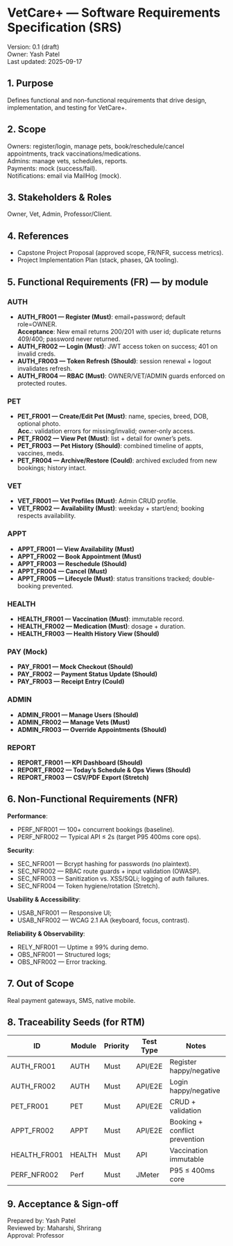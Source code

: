 # VetCare+ — Software Requirements Specification (SRS)
Version: 0.1 (draft)  
Owner: Yash Patel  
Last updated: 2025-09-17

## 1. Purpose
Defines functional and non-functional requirements that drive design, implementation, and testing for VetCare+.

## 2. Scope
Owners: register/login, manage pets, book/reschedule/cancel appointments, track vaccinations/medications.  
Admins: manage vets, schedules, reports.  
Payments: mock (success/fail).  
Notifications: email via MailHog (mock).

## 3. Stakeholders & Roles
Owner, Vet, Admin, Professor/Client.

## 4. References
- Capstone Project Proposal (approved scope, FR/NFR, success metrics).
- Project Implementation Plan (stack, phases, QA tooling).

## 5. Functional Requirements (FR) — by module
### AUTH
- **AUTH_FR001 — Register (Must)**: email+password; default role=OWNER.  
  **Acceptance**: New email returns 200/201 with user id; duplicate returns 409/400; password never returned.
- **AUTH_FR002 — Login (Must)**: JWT access token on success; 401 on invalid creds.
- **AUTH_FR003 — Token Refresh (Should)**: session renewal + logout invalidates refresh.
- **AUTH_FR004 — RBAC (Must)**: OWNER/VET/ADMIN guards enforced on protected routes.

### PET
- **PET_FR001 — Create/Edit Pet (Must)**: name, species, breed, DOB, optional photo.  
  **Acc.**: validation errors for missing/invalid; owner-only access.
- **PET_FR002 — View Pet (Must)**: list + detail for owner’s pets.
- **PET_FR003 — Pet History (Should)**: combined timeline of appts, vaccines, meds.
- **PET_FR004 — Archive/Restore (Could)**: archived excluded from new bookings; history intact.

### VET
- **VET_FR001 — Vet Profiles (Must)**: Admin CRUD profile.
- **VET_FR002 — Availability (Must)**: weekday + start/end; booking respects availability.

### APPT
- **APPT_FR001 — View Availability (Must)**
- **APPT_FR002 — Book Appointment (Must)**
- **APPT_FR003 — Reschedule (Should)**
- **APPT_FR004 — Cancel (Must)**
- **APPT_FR005 — Lifecycle (Must)**: status transitions tracked; double-booking prevented.

### HEALTH
- **HEALTH_FR001 — Vaccination (Must)**: immutable record.
- **HEALTH_FR002 — Medication (Must)**: dosage + duration.
- **HEALTH_FR003 — Health History View (Should)**

### PAY (Mock)
- **PAY_FR001 — Mock Checkout (Should)**
- **PAY_FR002 — Payment Status Update (Should)**
- **PAY_FR003 — Receipt Entry (Could)**

### ADMIN
- **ADMIN_FR001 — Manage Users (Should)**
- **ADMIN_FR002 — Manage Vets (Must)**
- **ADMIN_FR003 — Override Appointments (Should)**

### REPORT
- **REPORT_FR001 — KPI Dashboard (Should)**
- **REPORT_FR002 — Today’s Schedule & Ops Views (Should)**
- **REPORT_FR003 — CSV/PDF Export (Stretch)**

## 6. Non-Functional Requirements (NFR)
**Performance**:  
- PERF_NFR001 — 100+ concurrent bookings (baseline).  
- PERF_NFR002 — Typical API ≤ 2s (target P95 400ms core ops).

**Security**:  
- SEC_NFR001 — Bcrypt hashing for passwords (no plaintext).  
- SEC_NFR002 — RBAC route guards + input validation (OWASP).  
- SEC_NFR003 — Sanitization vs. XSS/SQLi; logging of auth failures.  
- SEC_NFR004 — Token hygiene/rotation (Stretch).

**Usability & Accessibility**:  
- USAB_NFR001 — Responsive UI;  
- USAB_NFR002 — WCAG 2.1 AA (keyboard, focus, contrast).

**Reliability & Observability**:  
- RELY_NFR001 — Uptime ≥ 99% during demo.  
- OBS_NFR001 — Structured logs;  
- OBS_NFR002 — Error tracking.

## 7. Out of Scope
Real payment gateways, SMS, native mobile.

## 8. Traceability Seeds (for RTM)
| ID | Module | Priority | Test Type | Notes |
|---|---|---|---|---|
| AUTH_FR001 | AUTH | Must | API/E2E | Register happy/negative |
| AUTH_FR002 | AUTH | Must | API/E2E | Login happy/negative |
| PET_FR001  | PET  | Must | API/E2E | CRUD + validation |
| APPT_FR002 | APPT | Must | API/E2E | Booking + conflict prevention |
| HEALTH_FR001 | HEALTH | Must | API | Vaccination immutable |
| PERF_NFR002 | Perf | Must | JMeter | P95 ≤ 400ms core |

## 9. Acceptance & Sign-off
Prepared by: Yash Patel  
Reviewed by: Maharshi, Shrirang  
Approval: Professor
